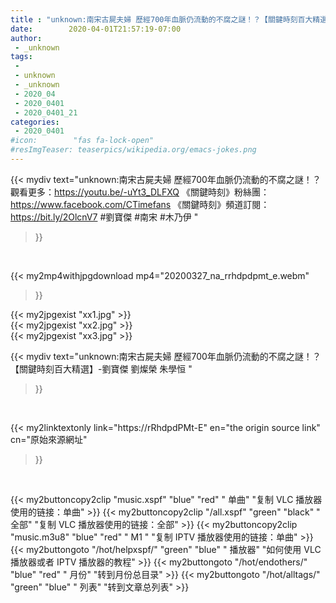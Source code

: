 ```yaml
---
title : "unknown:南宋古屍夫婦 歷經700年血脈仍流動的不腐之謎！？【關鍵時刻百大精選】-劉寶傑 劉燦榮 朱學恒 "
date:        2020-04-01T21:57:19-07:00
author:
 - _unknown
tags:
 - 
 - unknown
 - _unknown
 - 2020_04
 - 2020_0401
 - 2020_0401_21
categories:
 - 2020_0401
#icon:        "fas fa-lock-open"
#resImgTeaser: teaserpics/wikipedia.org/emacs-jokes.png
---
```







{{< mydiv text="unknown:南宋古屍夫婦 歷經700年血脈仍流動的不腐之謎！？ 觀看更多：https://youtu.be/-uYt3_DLFXQ  《關鍵時刻》粉絲團：https://www.facebook.com/CTimefans 《關鍵時刻》頻道訂閱：https://bit.ly/2OlcnV7  #劉寶傑 #南宋 #木乃伊 "
>}}
<br>


{{< my2mp4withjpgdownload mp4="20200327_na_rrhdpdpmt_e.webm"
>}}

{{< my2jpgexist "xx1.jpg" >}}<br>
{{< my2jpgexist "xx2.jpg" >}}<br>
{{< my2jpgexist "xx3.jpg" >}}<br>



{{< mydiv text="unknown:南宋古屍夫婦 歷經700年血脈仍流動的不腐之謎！？【關鍵時刻百大精選】-劉寶傑 劉燦榮 朱學恒 "
>}}
<br>

{{< my2linktextonly link="https://rRhdpdPMt-E"
en="the origin source link" cn="原始來源網址"
>}}


<br>


{{< my2buttoncopy2clip "music.xspf"        "blue"   "red"    " 单曲"  "复制 VLC 播放器使用的链接：单曲" >}} {{< my2buttoncopy2clip "/all.xspf"         "green"  "black"  " 全部"  "复制 VLC 播放器使用的链接：全部" >}} {{< my2buttoncopy2clip "music.m3u8"        "blue"   "red"    " M1 "    "复制 IPTV 播放器使用的链接：单曲" >}} {{< my2buttongoto      "/hot/helpxspf/"    "green"  "blue"   " 播放器" "如何使用 VLC 播放器或者 IPTV 播放器的教程" >}} {{< my2buttongoto      "/hot/endothers/"   "blue"   "red"    " 月份"   "转到月份总目录" >}} {{< my2buttongoto      "/hot/alltags/"     "green"  "blue"   " 列表"   "转到文章总列表" >}} 
